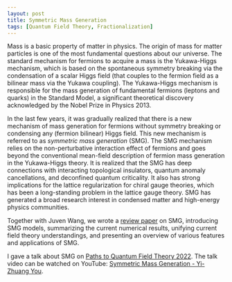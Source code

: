 ```yaml
---
layout: post
title: Symmetric Mass Generation
tags: [Quantum Field Theory, Fractionalization]
---
```


Mass is a basic property of matter in physics. The origin of mass for matter particles is one of the most fundamental questions about our universe. The standard mechanism for fermions to acquire a mass is the Yukawa-Higgs mechanism, which is based on the spontaneous symmetry breaking via the condensation of a scalar Higgs field (that couples to the fermion field as a bilinear mass via the Yukawa coupling). The Yukawa-Higgs mechanism is responsible for the mass generation of fundamental fermions (leptons and quarks) in the Standard Model, a significant theoretical discovery acknowledged by the Nobel Prize in Physics 2013.

In the last few years, it was gradually realized that there is a new mechanism of mass generation for fermions without symmetry breaking or condensing any (fermion bilinear) Higgs field. This new mechanism is referred to as *symmetric mass generation* (SMG). The SMG mechanism relies on the non-perturbative interaction effect of fermions and goes beyond the conventional mean-field description of fermion mass generation in the Yukawa-Higgs theory. It is realized that the SMG has deep connections with interacting topological insulators, quantum anomaly cancellations, and deconfined quantum criticality. It also has strong implications for the lattice regularization for chiral gauge theories, which has been a long-standing problem in the lattice gauge theory. SMG has generated a broad research interest in condensed matter and high-energy physics communities.

Together with Juven Wang, we wrote a [review paper](https://www.mdpi.com/2073-8994/14/7/1475) on SMG, introducing SMG models, summarizing the current numerical results, unifying current field theory understandings, and presenting an overview of various features and applications of SMG.

I gave a talk about SMG on [Paths to Quantum Field Theory 2022](https://indico.cern.ch/event/1162387/). The talk video can be watched on YouTube: [Symmetric Mass Generation - Yi-Zhuang You](https://www.youtube.com/watch?v=o5OP5QFtjdk&list=PPSV).